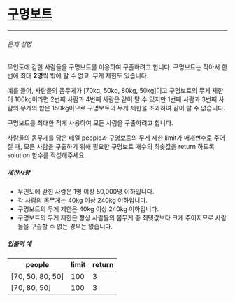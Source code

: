 # [구명보트](https://school.programmers.co.kr/learn/courses/30/lessons/42885)

------

###### 문제 설명

무인도에 갇힌 사람들을 구명보트를 이용하여 구출하려고 합니다. 구명보트는 작아서 한 번에 최대 **2명**씩 밖에 탈 수 없고, 무게 제한도 있습니다.

예를 들어, 사람들의 몸무게가 [70kg, 50kg, 80kg, 50kg]이고 구명보트의 무게 제한이 100kg이라면 2번째 사람과 4번째 사람은 같이 탈 수 있지만 1번째 사람과 3번째 사람의 무게의 합은 150kg이므로 구명보트의 무게 제한을 초과하여 같이 탈 수 없습니다.

구명보트를 최대한 적게 사용하여 모든 사람을 구출하려고 합니다.

사람들의 몸무게를 담은 배열 people과 구명보트의 무게 제한 limit가 매개변수로 주어질 때, 모든 사람을 구출하기 위해 필요한 구명보트 개수의 최솟값을 return 하도록 solution 함수를 작성해주세요.

##### 제한사항

- 무인도에 갇힌 사람은 1명 이상 50,000명 이하입니다.
- 각 사람의 몸무게는 40kg 이상 240kg 이하입니다.
- 구명보트의 무게 제한은 40kg 이상 240kg 이하입니다.
- 구명보트의 무게 제한은 항상 사람들의 몸무게 중 최댓값보다 크게 주어지므로 사람들을 구출할 수 없는 경우는 없습니다.

##### 입출력 예

| people           | limit | return |
| ---------------- | ----- | ------ |
| [70, 50, 80, 50] | 100   | 3      |
| [70, 80, 50]     | 100   | 3      |